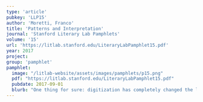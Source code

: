 ```yaml
---
type: 'article'
pubkey: 'LLP15'
author: 'Moretti, Franco'
title: 'Patterns and Interpretation'
journal: 'Stanford Literary Lab Pamphlets'
volume: '15'
url: 'https://litlab.stanford.edu/LiteraryLabPamphlet15.pdf'
year: 2017
project:
group: 'pamphlet'
pamphlet:
  image: "/litlab-website/assets/images/pamphlets/p15.png"
  pdf: "https://litlab.stanford.edu/LiteraryLabPamphlet15.pdf"
  pubdate: 2017-09-01
  blurb: "One thing for sure: digitization has completely changed the literary archive."
---
```

